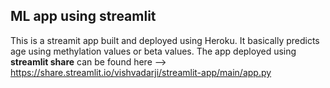 ## ML app using streamlit
This is a streamit app built and deployed using Heroku.
It basically predicts age using methylation values or beta values. 
The app deployed using **streamlit share** can be found here --> https://share.streamlit.io/vishvadarji/streamlit-app/main/app.py                                                                                               
